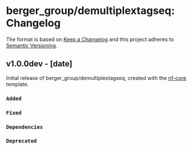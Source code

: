 # berger_group/demultiplextagseq: Changelog

The format is based on [Keep a Changelog](https://keepachangelog.com/en/1.0.0/)
and this project adheres to [Semantic Versioning](https://semver.org/spec/v2.0.0.html).

## v1.0.0dev - [date]

Initial release of berger_group/demultiplextagseq, created with the [nf-core](https://nf-co.re/) template.

### `Added`

### `Fixed`

### `Dependencies`

### `Deprecated`
